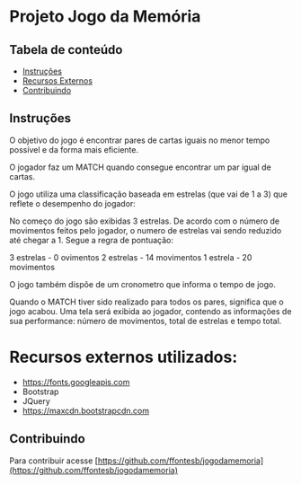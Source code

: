 # Projeto Jogo da Memória

## Tabela de conteúdo

* [Instruções](#instrucoes)
* [Recursos Externos](#recursos)
* [Contribuindo](#contribuindo)

## Instruções

O objetivo do jogo é encontrar pares de cartas iguais no menor tempo possível e da forma mais eficiente.

O jogador faz um MATCH quando consegue encontrar um par igual de cartas. 

O jogo utiliza uma classificação baseada em estrelas (que vai de 1 a 3) que reflete o desempenho do jogador: 

No começo do jogo  são exibidas 3 estrelas. De acordo com o número de movimentos feitos pelo jogador, o numero de estrelas vai sendo reduzido até chegar a 1. Segue a regra de pontuação:

3 estrelas - 0 ovimentos
2 estrelas - 14 movimentos
1 estrela - 20 movimentos

O jogo também dispõe de um cronometro que informa o tempo de jogo.

Quando o MATCH tiver sido realizado para todos os pares, significa que o jogo acabou. Uma tela será exibida ao jogador, contendo as informações de sua performance: número de movimentos, total de estrelas e tempo total.

# Recursos externos utilizados:
* https://fonts.googleapis.com
* Bootstrap
* JQuery
* https://maxcdn.bootstrapcdn.com

## Contribuindo

Para contribuir acesse [https://github.com/ffontesb/jogodamemoria](https://github.com/ffontesb/jogodamemoria)
